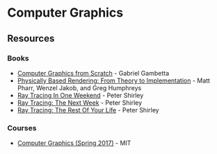 # Computer Graphics

## Resources

### Books

* [Computer Graphics from Scratch](https://gabrielgambetta.com/computer-graphics-from-scratch/) - Gabriel Gambetta
* [Physically Based Rendering: From Theory to Implementation](https://pbr-book.org/) - Matt Pharr, Wenzel Jakob, and Greg Humphreys
* [Ray Tracing In One Weekend](https://raytracing.github.io/books/RayTracingInOneWeekend.html) - Peter Shirley
* [Ray Tracing: The Next Week](https://raytracing.github.io/books/RayTracingTheNextWeek.html) - Peter Shirley
* [Ray Tracing: The Rest Of Your Life](https://raytracing.github.io/books/RayTracingTheRestOfYourLife.html) - Peter Shirley

### Courses

* [Computer Graphics (Spring 2017)](https://www.youtube.com/playlist?list=PLkHIj5SCfn3\_PCotoqTetMpJc\_jkpkgLt) - MIT
